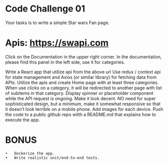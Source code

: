 # Code Challenge 01

Your tasks is to write a simple Star wars Fan page. 
# Apis: https://swapi.com
Click on the Documentation in the upper right corner. In the documentation, please find this panel in the left side, use it for categories.

Write a React app that utilize api from the above url
Use redux / context api for state management and Axios (or similar library) for fetching data from APIs.
Utilize the apis and create Home page with at least three categories. 
When use clicks on a category, it will be redirected to another page with list of subitems in that category.
Display spinner or placeholder component while the API request is ongoing.
Make it look decent. NO need for super sophisticated design, but a minimum, make it somewhat responsive so that it doesn’t look terrible on a mobile phone. Add images for each device.
Push the code to a public github repo wilth a README.md that explains how to execute the app.

# BONUS
	•	Dockerize the app.
	•	Write realistic unit/end-to-end tests.
